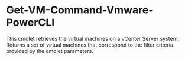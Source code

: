# Get-VM-Command-Vmware-PowerCLI
This cmdlet retrieves the virtual machines on a vCenter Server system. Returns a set of virtual machines that correspond to the filter criteria provided by the cmdlet parameters.
